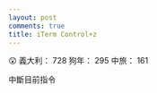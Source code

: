 ```yaml
---
layout: post
comments: true
title: iTerm Control+z
---
```


:astonished: 義大利： 728 狗年： 295 中旅： 161


中斷目前指令
